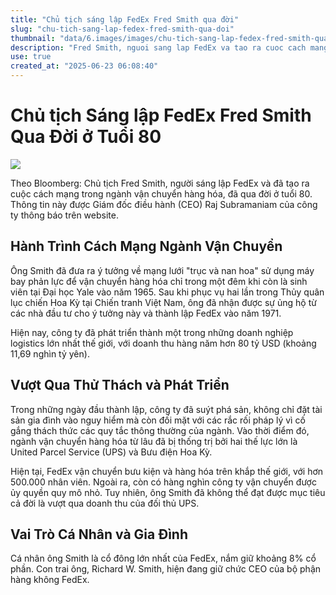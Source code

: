 ```yaml
---
title: "Chủ tịch sáng lập FedEx Fred Smith qua đời"
slug: "chu-tich-sang-lap-fedex-fred-smith-qua-doi"
thumbnail: "data/6.images/images/chu-tich-sang-lap-fedex-fred-smith-qua-doi.webp"
description: "Fred Smith, nguoi sang lap FedEx va tao ra cuoc cach mang trong nganh van chuyen hang hoa toan cau, da qua doi o tuoi 80."
use: true
created_at: "2025-06-23 06:08:40"
---
```


# Chủ tịch Sáng lập FedEx Fred Smith Qua Đời ở Tuổi 80

![](/images/20250622-73298925-bloom_st-000-1-view.webp)

Theo Bloomberg: Chủ tịch Fred Smith, người sáng lập FedEx và đã tạo ra cuộc cách mạng trong ngành vận chuyển hàng hóa, đã qua đời ở tuổi 80. Thông tin này được Giám đốc điều hành (CEO) Raj Subramaniam của công ty thông báo trên website.

## Hành Trình Cách Mạng Ngành Vận Chuyển

Ông Smith đã đưa ra ý tưởng về mạng lưới "trục và nan hoa" sử dụng máy bay phản lực để vận chuyển hàng hóa chỉ trong một đêm khi còn là sinh viên tại Đại học Yale vào năm 1965. Sau khi phục vụ hai lần trong Thủy quân lục chiến Hoa Kỳ tại Chiến tranh Việt Nam, ông đã nhận được sự ủng hộ từ các nhà đầu tư cho ý tưởng này và thành lập FedEx vào năm 1971.

Hiện nay, công ty đã phát triển thành một trong những doanh nghiệp logistics lớn nhất thế giới, với doanh thu hàng năm hơn 80 tỷ USD (khoảng 11,69 nghìn tỷ yên).

## Vượt Qua Thử Thách và Phát Triển

Trong những ngày đầu thành lập, công ty đã suýt phá sản, không chỉ đặt tài sản gia đình vào nguy hiểm mà còn đối mặt với các rắc rối pháp lý vì cố gắng thách thức các quy tắc thông thường của ngành. Vào thời điểm đó, ngành vận chuyển hàng hóa từ lâu đã bị thống trị bởi hai thế lực lớn là United Parcel Service (UPS) và Bưu điện Hoa Kỳ.

Hiện tại, FedEx vận chuyển bưu kiện và hàng hóa trên khắp thế giới, với hơn 500.000 nhân viên. Ngoài ra, còn có hàng nghìn công ty vận chuyển được ủy quyền quy mô nhỏ. Tuy nhiên, ông Smith đã không thể đạt được mục tiêu cả đời là vượt qua doanh thu của đối thủ UPS.

## Vai Trò Cá Nhân và Gia Đình

Cá nhân ông Smith là cổ đông lớn nhất của FedEx, nắm giữ khoảng 8% cổ phần. Con trai ông, Richard W. Smith, hiện đang giữ chức CEO của bộ phận hàng không FedEx.